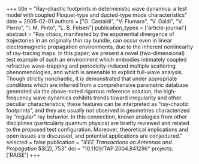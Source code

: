 +++
title = "Ray-chaotic footprints in deterministic wave dynamics: a test model with coupled Floquet-type and ducted-type mode characteristics"
date = 2005-02-01
authors = ["G. Castaldi", "V. Fiumara", "V. Galdi", "V. Pierro", "I. M. Pinto", "L. B. Felsen"]
publication_types = ['article-journal']
abstract = "Ray chaos, manifested by the exponential divergence of trajectories in an originally thin ray bundle, can occur even in linear electromagnetic propagation environments, due to the inherent nonlinearity of ray-tracing maps. In this paper, we present a novel (two-dimensional) test example of such an environment which embodies intimately coupled refractive wave-trapping and periodicity-induced multiple scattering phenomenologies, and which is amenable to explicit full-wave analysis. Though strictly nonchaotic, it is demonstrated that under appropriate conditions which are inferred from a comprehensive parametric database generated via the above-noted rigorous reference solution, the high-frequency wave dynamics exhibits trends toward irregularity and other peculiar characteristics; these features can be interpreted as “ray-chaotic footprints”, and they are usually not observed in geometries characterized by “regular” ray behavior. In this connection, known analogies from other disciplines (particularly quantum physics) are briefly reviewed and related to the proposed test configuration. Moreover, theoretical implications and open issues are discussed, and potential applications are conjectured."
selected = false
publication = "*IEEE Transactions on Antennas and Propagation* **53**(2), 753"
doi = "10.1109/TAP.2004.841296"
projects: ['RAISE']
+++
